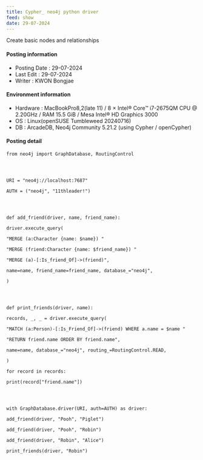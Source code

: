 ```yaml
---
title: Cypher_ neo4j python driver
feed: show
date: 29-07-2024
---
```

Create basic nodes and relationships

#### Posting information

- Posting Date : 29-07-2024  
- Last Edit : 29-07-2024  
- Writer : KWON Bongjae

#### Environment information

- Hardware : MacBookPro8,2(late 11) /  8 × Intel® Core™ i7-2675QM CPU @ 2.20GHz / RAM 15.5 GiB / Mesa Intel® HD Graphics 3000 <br>
- OS : Linux(openSUSE Tumbleweed 20240716) <br>
- DB : ArcadeDB, Neo4j Community 5.21.2 (using Cypher / openCypher) <br> 

#### Posting detail

```
from neo4j import GraphDatabase, RoutingControl

  
  

URI = "neo4j://localhost:7687"

AUTH = ("neo4j", "11thleader!")

  
  

def add_friend(driver, name, friend_name):

driver.execute_query(

"MERGE (a:Character {name: $name}) "

"MERGE (friend:Character {name: $friend_name}) "

"MERGE (a)-[:Is_friend_Of]->(friend)",

name=name, friend_name=friend_name, database_="neo4j",

)

  
  

def print_friends(driver, name):

records, _, _ = driver.execute_query(

"MATCH (a:Person)-[:Is_Friend_Of]->(friend) WHERE a.name = $name "

"RETURN friend.name ORDER BY friend.name",

name=name, database_="neo4j", routing_=RoutingControl.READ,

)

for record in records:

print(record["friend.name"])

  
  

with GraphDatabase.driver(URI, auth=AUTH) as driver:

add_friend(driver, "Pooh", "Piglet")

add_friend(driver, "Pooh", "Robin")

add_friend(driver, "Robin", "Alice")

print_friends(driver, "Robin")
```